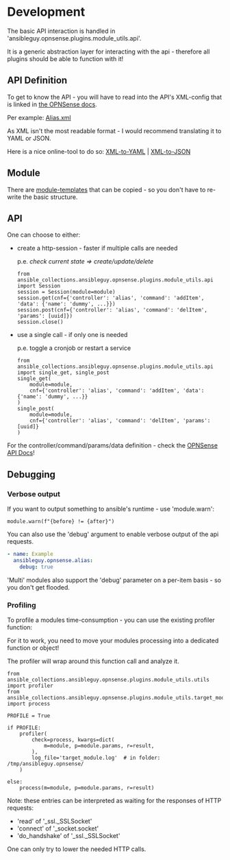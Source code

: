 # Development

The basic API interaction is handled in 'ansibleguy.opnsense.plugins.module_utils.api'.

It is a generic abstraction layer for interacting with the api - therefore all plugins should be able to function with it!

## API Definition

To get to know the API - you will have to read into the API's XML-config that is linked in [the OPNSense docs](https://docs.opnsense.org/development/api.html#introduction).

Per example: [Alias.xml](https://github.com/opnsense/core/blob/master/src/opnsense/mvc/app/models/OPNsense/Firewall/Alias.xml)

As XML isn't the most readable format - I would recommend translating it to YAML or JSON.

Here is a nice online-tool to do so: [XML-to-YAML](https://codebeautify.org/xml-to-yaml) | [XML-to-JSON](https://codebeautify.org/xml-to-json)


## Module

There are [module-templates](https://github.com/ansibleguy/collection_opnsense/blob/stable/plugins/modules/) that can be copied - so you don't have to re-write the basic structure.

## API

One can choose to either:

- create a http-session - faster if multiple calls are needed

  p.e. _check current state => create/update/delete_

  ```python3
  from ansible_collections.ansibleguy.opnsense.plugins.module_utils.api import Session
  session = Session(module=module)
  session.get(cnf={'controller': 'alias', 'command': 'addItem', 'data': {'name': 'dummy', ...}})
  session.post(cnf={'controller': 'alias', 'command': 'delItem', 'params': [uuid]})
  session.close()
  ```

- use a single call - if only one is needed

  p.e. toggle a cronjob or restart a service

  ```python3
  from ansible_collections.ansibleguy.opnsense.plugins.module_utils.api import single_get, single_post
  single_get(
      module=module, 
      cnf={'controller': 'alias', 'command': 'addItem', 'data': {'name': 'dummy', ...}}
  )
  single_post(
      module=module, 
      cnf={'controller': 'alias', 'command': 'delItem', 'params': [uuid]}
  )
  ```

For the controller/command/params/data definition - check the [OPNSense API Docs](https://docs.opnsense.org/development/api.html#core-api)!


## Debugging

### Verbose output
If you want to output something to ansible's runtime - use 'module.warn':

```python3
module.warn(f"{before} != {after}")
```

You can also use the 'debug' argument to enable verbose output of the api requests. 

```yaml
- name: Example
  ansibleguy.opnsense.alias:
    debug: true
```

'Multi' modules also support the 'debug' parameter on a per-item basis - so you don't get flooded.

### Profiling

To profile a modules time-consumption - you can use the existing profiler function:

For it to work, you need to move your modules processing into a dedicated function or object!

The profiler will wrap around this function call and analyze it.

```python3
from ansible_collections.ansibleguy.opnsense.plugins.module_utils.utils import profiler
from ansible_collections.ansibleguy.opnsense.plugins.module_utils.target_module import process

PROFILE = True

if PROFILE:
    profiler(
        check=process, kwargs=dict(
            m=module, p=module.params, r=result,
        ),
        log_file='target_module.log'  # in folder: /tmp/ansibleguy.opnsense/
    )

else:
    process(m=module, p=module.params, r=result)
```

Note: these entries can be interpreted as waiting for the responses of HTTP requests:
- 'read' of '_ssl._SSLSocket'
- 'connect' of '_socket.socket'
- 'do_handshake' of '_ssl._SSLSocket'

One can only try to lower the needed HTTP calls.
